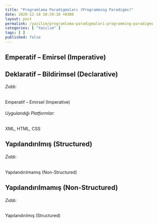 ```yaml
---
title: "Programlama Paradigmaları (Programming Paradigms)"
date: 2020-12-18 10:39:10 +0300
layout: post
permalink: /yazilim/programlama-paradigmalari-programming-paradigms
categories: [ "Yazılım" ]
tags: [ ]
published: false
---
```


## Emperatif – Emirsel (Imperative)

## Deklaratif – Bildirimsel (Declarative)

###### Zıddı:

Emperatif – Emirsel (Imperative)

###### Uygulandığı Platformlar:

XML, HTML, CSS

## Yapılandırılmış (Structured)

###### Zıddı:

Yapılandırılmamış (Non-Structured)

## Yapılandırılmamış (Non-Structured)

###### Zıddı:

Yapılandırılmış (Structured)